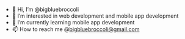- 👋 Hi, I’m @bigbluebroccoli
- 👀 I’m interested in web development and mobile app development
- 🌱 I’m currently learning mobile app development
- 📫 How to reach me @bigbluebroccoli@gmail.com

<!---
bigbluebroccoli/bigbluebroccoli is a ✨ special ✨ repository because its `README.md` (this file) appears on your GitHub profile.
You can click the Preview link to take a look at your changes.
--->
